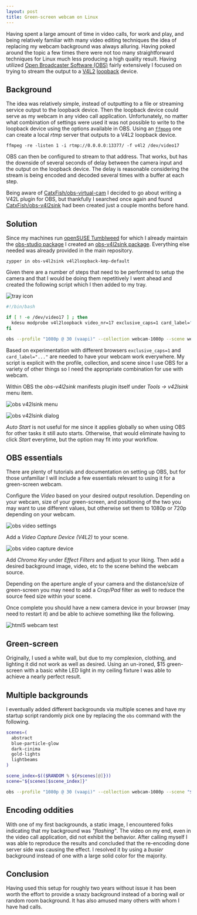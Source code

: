 ```yaml
---
layout: post
title: Green-screen webcam on Linux
---
```


Having spent a large amount of time in video calls, for work and play, and being relatively familiar with many video editing techniques the idea of replacing my webcam background was always alluring. Having poked around the topic a few times there were not too many straightforward techniques for Linux much less producing a high quality result. Having utilized [Open Broadcaster Software (OBS)](https://obsproject.com/) fairly extensively I focused on trying to stream the output to a [V4L2](https://en.wikipedia.org/wiki/Video4Linux) [loopback](https://github.com/umlaeute/v4l2loopback) device.

## Background

The idea was relatively simple, instead of outputting to a file or streaming service output to the loopback device. Then the loopback device could serve as my webcam in any video call application. Unfortunately, no matter what combination of settings were used it was not possible to write to the loopback device using the options available in OBS. Using an [`ffmpeg`](https://www.ffmpeg.org/) one can create a local _rtmp_ server that outputs to a V4L2 loopback device.

    ffmpeg -re -listen 1 -i rtmp://0.0.0.0:13377/ -f v4l2 /dev/video17

OBS can then be configured to stream to that address. That works, but has the downside of several seconds of delay between the camera input and the output on the loopback device. The delay is reasonable considering the stream is being encoded and decoded several times with a buffer at each step.

Being aware of [CatxFish/obs-virtual-cam](https://github.com/CatxFish/obs-virtual-cam) I decided to go about writing a V42L plugin for OBS, but thankfully I searched once again and found [CatxFish/obs-v4l2sink](https://github.com/CatxFish/obs-v4l2sink) had been created just a couple months before hand.

## Solution

Since my machines run [openSUSE Tumblweed](https://software.opensuse.org/distributions/tumbleweed) for which I already maintain the [obs-studio package](https://pmbs.links2linux.de/package/show/Multimedia/obs-studio) I created an [obs-v4l2sink package](https://pmbs.links2linux.de/package/show/Multimedia/obs-v4l2sink). Everything else needed was already provided in the main repository.

    zypper in obs-v4l2sink v4l2loopback-kmp-default

Given there are a number of steps that need to be performed to setup the camera and that I would be doing them repetitively I went ahead and created the following script which I then added to my tray.

![tray icon](/files/2020-04-14/tray-icon.png)

```bash
#!/bin/bash

if [ ! -e /dev/video17 ] ; then
  kdesu modprobe v4l2loopback video_nr=17 exclusive_caps=1 card_label="Green-screen Webcam"
fi

obs --profile "1080p @ 30 (vaapi)" --collection webcam-1080p --scene webcam-green-screen
```

Based on experimentation with different browsers `exclusive_caps=1` and `card_label="..."` are needed to have your webcam work everywhere. My script is explicit with the profile, collection, and scene since I use OBS for a variety of other things so I need the appropriate combination for use with webcam.

Within OBS the _obs-v4l2sink_ manifests plugin itself under _Tools -> v42lsink_ menu item.

![obs v42lsink menu](/files/2020-04-14/obs-v4l2sink-menu.png)

![obs v42lsink dialog](/files/2020-04-14/obs-v4l2sink-dialog.png)

_Auto Start_ is not useful for me since it applies globally so when using OBS for other tasks it still auto starts. Otherwise, that would eliminate having to click _Start_ everytime, but the option may fit into your workflow.

## OBS essentials

There are plenty of tutorials and documentation on setting up OBS, but for those unfamiliar I will include a few essentials relevant to using it for a green-screen webcam.

Configure the _Video_ based on your desired output resolution. Depending on your webcam, size of your green-screen, and positioning of the two you may want to use different values, but otherwise set them to 1080p or 720p depending on your webcam.

![obs video settings](/files/2020-04-14/obs-video-settings.png)

Add a _Video Capture Device (V4L2)_ to your scene.

![obs video capture device](/files/2020-04-14/obs-video-capture-device.png)

Add _Chroma Key_ under _Effect Filters_ and adjust to your liking. Then add a desired background image, video, etc to the scene behind the webcam source.

Depending on the aperture angle of your camera and the distance/size of green-screen you may need to add a _Crop/Pad_ filter as well to reduce the source feed size within your scene.

Once complete you should have a new camera device in your browser (may need to restart it) and be able to achieve something like the following.

![html5 webcam test](/files/2020-04-14/html5-webcam-test.png)

## Green-screen

Originally, I used a white wall, but due to my complexion, clothing, and lighting it did not work as well as desired. Using an un-ironed, $15 green-screen with a basic white LED light in my ceiling fixture I was able to achieve a nearly perfect result.

## Multiple backgrounds

I eventually added different backgrounds via multiple scenes and have my startup script randomly pick one by replacing the `obs` command with the following.

```bash
scenes=(
  abstract
  blue-particle-glow
  dark-cinima
  gold-lights
  lightbeams
)

scene_index=$(($RANDOM % ${#scenes[@]}))
scene="${scenes[$scene_index]}"

obs --profile "1080p @ 30 (vaapi)" --collection webcam-1080p --scene "$scene"
```

## Encoding oddities

With one of my first backgrounds, a static image, I encountered folks indicating that my background was _"flashing"_. The video on my end, even in the video call application, did not exhibit the behavior. After calling myself I was able to reproduce the results and concluded that the re-encoding done server side was causing the effect. I resolved it by using a _busier_ background instead of one with a large solid color for the majority.

## Conclusion

Having used this setup for roughly two years without issue it has been worth the effort to provide a snazy background instead of a boring wall or random room background. It has also amused many others with whom I have had calls.

